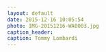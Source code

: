 ```yaml
---
layout: default
date: 2015-12-16 10:05:54
photo: IMG-20151216-WA0003.jpg
caption_header:  
caption: Tommy Lombardi
---
```

